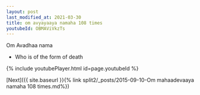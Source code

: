 ```yaml
---
layout: post
last_modified_at: 2021-03-30
title: om avyayaaya namaha 108 times
youtubeId: OBMAViVkzTs
---
```

 
 
Om Avadhaa nama 
 
 -  Who is of the form of death 
 
  
 
  
 
 
 
 
 
 


{% include youtubePlayer.html id=page.youtubeId %}
 
[Next]({{ site.baseurl }}{% link  split2/_posts/2015-09-10-Om mahaadevaaya namaha 108 times.md%})
 

